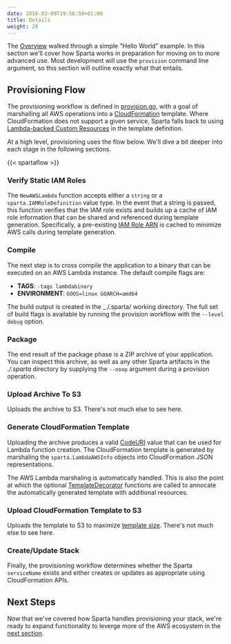 ```yaml
---
date: 2016-03-09T19:56:50+01:00
title: Details
weight: 20
---
```


The [Overview](/sample_service/step1/) walked through a simple "Hello World" example. In this section we'll cover how Sparta works in preparation for moving on to more advanced use. Most development will use the `provision` command line argument, so this section will outline exactly what that entails.

## Provisioning Flow

The provisioning workflow is defined in [provision.go](https://github.com/mweagle/Sparta/blob/master/provision.go), with a goal of marshalling all AWS operations into a [CloudFormation](http://docs.aws.amazon.com/AWSCloudFormation/latest/UserGuide/Welcome.html) template. Where CloudFormation does not support a given service, Sparta falls back to using [Lambda-backed Custom Resources](http://docs.aws.amazon.com/AWSCloudFormation/latest/UserGuide/template-custom-resources-lambda.html) in the template definition.

At a high level, provisioning uses the flow below. We'll dive a bit deeper into each stage in the following sections.

{{< spartaflow >}}

### Verify Static IAM Roles

The `NewAWSLambda` function accepts either a `string` or a `sparta.IAMRoleDefinition` value type. In the event that a string is passed, this function verifies that the IAM role exists and builds up a cache of IAM role information that can be shared and referenced during template generation. Specifically, a pre-existing [IAM Role ARN](http://docs.aws.amazon.com/IAM/latest/UserGuide/reference_identifiers.html#identifiers-arns) is cached to minimize AWS calls during template generation.

### Compile

The next step is to cross compile the application to a binary that can be executed on an AWS Lambda instance. The default compile flags are:

- **TAGS**: `-tags lambdabinary`
- **ENVIRONMENT**: `GOOS=linux GOARCH=amd64`

The build output is created in the \_./.sparta/ working directory. The full set of build flags is available by running the provision workflow with the `--level debug` option.

### Package

The end result of the package phase is a ZIP archive of your application. You can inspect this archive, as well as any other Sparta artifacts in the _./.sparta_ directory by supplying the `--noop` argument during a provision operation.

### Upload Archive To S3

Uploads the archive to S3. There's not much else to see here.

### Generate CloudFormation Template

Uploading the archive produces a valid [CodeURI](https://docs.aws.amazon.com/AWSCloudFormation/latest/UserGuide/aws-resource-lambda-function.html#cfn-lambda-function-code) value that can be used for Lambda function creation. The CloudFormation template is generated by marshaling the `sparta.LambdaAWSInfo` objects into CloudFormation JSON representations.

The AWS Lambda marshaling is automatically handled. This is also the point at which the optional [TemplateDecorator](https://godoc.org/github.com/mweagle/Sparta#TemplateDecorator) functions are called to annocate the automatically generated template with additional resources.

### Upload CloudFormation Template to S3

Uploads the template to S3 to maximize [template size](http://docs.aws.amazon.com/AWSCloudFormation/latest/UserGuide/cloudformation-limits.html). There's not much else to see here.

### Create/Update Stack

Finally, the provisioning workflow determines whether the Sparta `serviceName` exists and either creates or updates as appropriate using CloudFormation APIs.

## Next Steps

Now that we've covered how Sparta handles provisioning your stack, we're ready to expand functionality to leverge more of the AWS ecosystem in the [next section](/reference/eventsources/).
